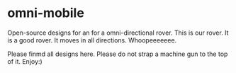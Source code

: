 # omni-mobile
Open-source designs for an for a omni-directional rover. 
This is our rover. It is a good rover. It moves in all directions. Whoopeeeeeee.

Please finmd all designs here. Please do not strap a machine gun to the top of it. Enjoy:)